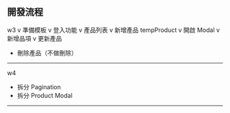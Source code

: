 

## 開發流程
w3
v 準備模板
v 登入功能
v 產品列表
v 新增產品 tempProduct
  v 開啟 Modal
  v 新增品項
v 更新產品
- 刪除產品（不做刪除）

---
w4
- 拆分 Pagination
- 拆分 Product Modal

---
